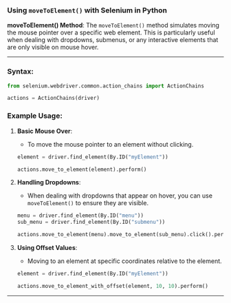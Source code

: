 ﻿### Using `moveToElement()` with Selenium in Python ###


**moveToElement() Method**: The `moveToElement()` method simulates moving the mouse pointer over a specific web element. This is particularly useful when dealing with dropdowns, submenus, or any interactive elements that are only visible on mouse hover.

---

### **Syntax**:
```python
from selenium.webdriver.common.action_chains import ActionChains

actions = ActionChains(driver)
```

### **Example Usage**:

1. **Basic Mouse Over**:
   - To move the mouse pointer to an element without clicking.
   ```python
   element = driver.find_element(By.ID("myElement"))
   
   actions.move_to_element(element).perform()
   ```

2. **Handling Dropdowns**:
   - When dealing with dropdowns that appear on hover, you can use `moveToElement()` to ensure they are visible.
   ```python
   menu = driver.find_element(By.ID("menu"))
   sub_menu = driver.find_element(By.ID("submenu"))
   
   actions.move_to_element(menu).move_to_element(sub_menu).click().perform()
   ```

3. **Using Offset Values**:
   - Moving to an element at specific coordinates relative to the element.
   ```python
   element = driver.find_element(By.ID("myElement"))
   
   actions.move_to_element_with_offset(element, 10, 10).perform()
   ```

---